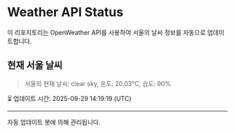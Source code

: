 
# Weather API Status

이 리포지토리는 OpenWeather API를 사용하여 서울의 날씨 정보를 자동으로 업데이트합니다.

## 현재 서울 날씨
> 서울의 현재 날씨: clear sky, 온도: 20.03°C, 습도: 90%

⏳ 업데이트 시간: 2025-09-29 14:19:19 (UTC)

---
자동 업데이트 봇에 의해 관리됩니다.
